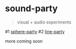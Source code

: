 # sound-party

> visual + audio experiments

#1 [sphere-party](https://sphere-party.surge.sh/)
#2 [line-party](https://line-party.surge.sh/)


more coming soon
